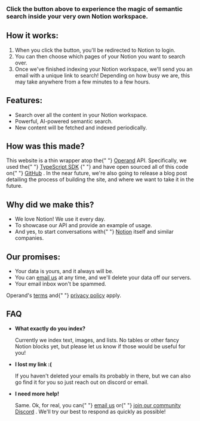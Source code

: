 ### Click the button above to experience the magic of semantic search inside your very own Notion workspace.

## How it works:

1.  When you click the button, you'll be redirected to Notion to login.
2.  You can then choose which pages of your Notion you want to search over.
3.  Once we've finished indexing your Notion workspace, we'll send you an email with a unique link to search! Depending on how busy we are, this may take anywhere from a few minutes to a few hours.

## Features:

- Search over all the content in your Notion workspace.
- Powerful, AI-powered semantic search.
- New content will be fetched and indexed periodically.

## How was this made?

This website is a thin wrapper atop the{" "} [Operand](https://operand.ai) API. Specifically, we used the{" "} [TypeScript SDK](https://github.com/operandinc/typescript-sdk) {" "} and have open sourced all of this code on{" "} [GitHub](https://github.com/operandinc/searchmynotion) . In the near future, we're also going to release a blog post detailing the process of building the site, and where we want to take it in the future.

## Why did we make this?

- We love Notion! We use it every day.
- To showcase our API and provide an example of usage.
- And yes, to start conversations with{" "} [Notion](https://notion.so) itself and similar companies.

## Our promises:

- Your data is yours, and it always will be.
- You can [email us](mailto:support@operand.ai) at any time, and we'll delete your data off our servers.
- Your email inbox won't be spammed.

Operand's [terms](https://operand.ai/terms) and{" "} [privacy policy](https://operand.ai/privacy) apply.

## FAQ

- **What exactly do you index?**

  Currently we index text, images, and lists. No tables or other fancy Notion blocks yet, but please let us know if those would be useful for you!

- **I lost my link :(**

  If you haven't deleted your emails its probably in there, but we can also go find it for you so just reach out on discord or email.

- **I need more help!**

  Same. Ok, for real, you can{" "} [email us](mailto:support@operand.ai) or{" "} [join our community Discord](https://discord.com/invite/WpaFpt5C9M) . We'll try our best to respond as quickly as possible!
